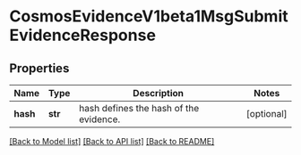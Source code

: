 # CosmosEvidenceV1beta1MsgSubmitEvidenceResponse

## Properties
Name | Type | Description | Notes
------------ | ------------- | ------------- | -------------
**hash** | **str** | hash defines the hash of the evidence. | [optional] 

[[Back to Model list]](../README.md#documentation-for-models) [[Back to API list]](../README.md#documentation-for-api-endpoints) [[Back to README]](../README.md)

